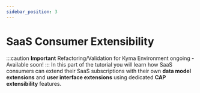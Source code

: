 ```yaml
---
sidebar_position: 3
---
```

# SaaS Consumer Extensibility

:::caution **Important** 
Refactoring/Validation for Kyma Environment ongoing - Available soon!
:::
In this part of the tutorial you will learn how SaaS consumers can extend their SaaS subscriptions with their own **data model extensions** and **user interface extensions** using dedicated **CAP extensibility** features. 